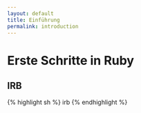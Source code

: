 ```yaml
---
layout: default
title: Einführung
permalink: introduction
---
```


# Erste Schritte in Ruby

## IRB
{% highlight sh %}
irb
{% endhighlight %}
